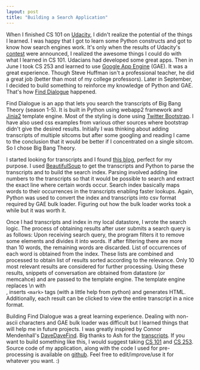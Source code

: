 ```yaml
---
layout: post
title: "Building a Search Application"
---
```


When I finished CS 101 on [Udacity](http://www.udacity.com/), I didn't realize the potential of the things I learned. I was happy that I got to learn some Python constructs and got to know how search engines work. It's only when the results of Udacity's [contest](http://blog.udacity.com/2012/05/winners-of-udacitys-cs101-contest.html) were announced, I realized the awesome things I could do with what I learned in CS 101. Udacians had developed some great apps. Then in June I took CS 253 and learned to use [Google App Engine](https://developers.google.com/appengine/) (GAE). It was a great experience. Though Steve Huffman isn't a professional teacher, he did a great job (better than most of my college professors). Later in September, I decided to build something to reinforce my knowledge of Python and GAE. That's how [Find Dialogue](http://finddialogue.appspot.com/) happened.

Find Dialogue is an app that lets you search the transcripts of Big Bang Theory (season 1-5). It is built in Python using webapp2 framework and [Jinja2](http://jinja.pocoo.org/) template engine. Most of the styling is done using [Twitter Bootstrap](http://twitter.github.com/bootstrap/). I have also used css examples from various other sources where bootstrap didn't give the desired results. Initially I was thinking about adding transcripts of multiple sitcoms but after some googling and reading I came to the conclusion that it would be better if I concentrated on a single sitcom. So I chose Big Bang Theory.

I started looking for transcripts and I found [this blog](http://bigbangtrans.wordpress.com/), perfect for my purpose. I used [BeautifulSoup](http://www.crummy.com/software/BeautifulSoup/) to get the transcripts and Python to parse the transcripts and to build the search index. Parsing involved adding line numbers to the transcripts so that it would be possible to search and extract the exact line where certain words occur. Search index basically maps words to their occurrences in the transcripts enabling faster lookups. Again, Python was used to convert the index and transcripts into csv format required by GAE bulk loader. Figuring out how the bulk loader works took a while but it was worth it.

Once I had transcripts and index in my local datastore, I wrote the search logic. The process of obtaining results after user submits a search query is as follows:
Upon receiving search query, the program filters it to remove some elements and divides it into words. If after filtering there are more than 10 words, the remaining words are discarded. List of occurrences of each word is obtained from the index. These lists are combined and processed to obtain list of results sorted according to the relevance. Only 10 most relevant results  are considered for further processing. Using these results, snippets of conversation are obtained from datastore (or memcahce) and are passed to the template engine. The template engine replaces \n with <br>, inserts `<mark>` tags (with a little help from python) and generates HTML. Additionally, each result can be clicked to view the entire transcript in a nice format.

Building Find Dialogue was a great learning experience. Dealing with non-ascii characters and GAE bulk loader was difficult but I learned things that will help me in future projects. I was greatly inspired by Connor Mendenhall's [DaveDaveFind](http://davedavefind.appspot.com/). Big thanks to Ash for the [transcripts](http://bigbangtrans.wordpress.com/). If you want to build something like this, I would suggest taking [CS 101](http://www.udacity.com/overview/Course/cs101/CourseRev/apr2012) and [CS 253](http://www.udacity.com/overview/Course/cs253/CourseRev/apr2012). Source code of my application, along with the code I used for pre-processing is available on [github](https://github.com/nitishsp/FindDialogue). Feel free to edit/improve/use it for whatever you want. :)
